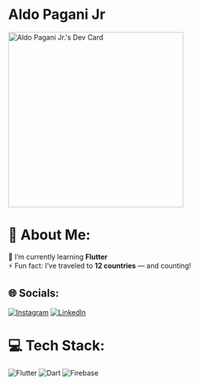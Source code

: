 # Aldo Pagani Jr

<a href="https://app.daily.dev/aldopaganijr"><img src="https://api.daily.dev/devcards/v2/DCa9uXvz1i8hDrgPIOx0N.png?r=aqm" width="356" alt="Aldo Pagani Jr.'s Dev Card"/></a>

# 💫 About Me:
🌱 I’m currently learning **Flutter**  <br>⚡ Fun fact: I’ve traveled to **12 countries** — and counting!


## 🌐 Socials:
[![Instagram](https://img.shields.io/badge/Instagram-%23E4405F.svg?logo=Instagram&logoColor=white)](https://instagram.com/aldopaganijr) [![LinkedIn](https://img.shields.io/badge/LinkedIn-%230077B5.svg?logo=linkedin&logoColor=white)](https://linkedin.com/in/aldopaganijr) 

# 💻 Tech Stack:
![Flutter](https://img.shields.io/badge/Flutter-%2302569B.svg?style=for-the-badge&logo=Flutter&logoColor=white) ![Dart](https://img.shields.io/badge/dart-%230175C2.svg?style=for-the-badge&logo=dart&logoColor=white) ![Firebase](https://img.shields.io/badge/firebase-%23039BE5.svg?style=for-the-badge&logo=firebase)
